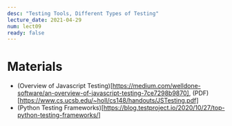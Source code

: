 ```yaml
---
desc: "Testing Tools, Different Types of Testing"
lecture_date: 2021-04-29
num: lect09
ready: false
---
```


# Materials
* (Overview of Javascript Testing)[https://medium.com/welldone-software/an-overview-of-javascript-testing-7ce7298b9870], (PDF)[https://www.cs.ucsb.edu/~holl/cs148/handouts/JSTesting.pdf]
* (Python Testing Frameworks)[https://blog.testproject.io/2020/10/27/top-python-testing-frameworks/]



